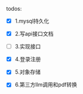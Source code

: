 todos:

- [x] 1.mysql持久化
- [x] 2.写api接口文档
- [ ] 3.实现接口
- [x] 4.登录注册
- [x] 5.对象存储
- [x] 6.第三方llm调用和pdf转换





